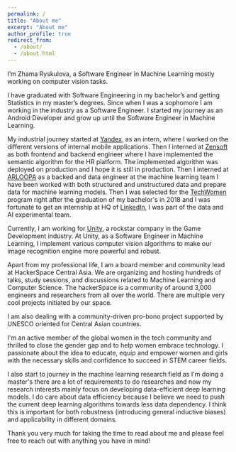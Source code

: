```yaml
---
permalink: /
title: "About me"
excerpt: "About me"
author_profile: true
redirect_from: 
  - /about/
  - /about.html
---
```


I’m Zhama Ryskulova, a Software Engineer in Machine Learning mostly working on computer vision tasks.

I have graduated with Software Engineering in my bachelor’s and getting Statistics in my master’s degrees. Since when I was a sophomore I am working in the industry as a Software Engineer. I started my journey as an Android Developer and grow up until the Software Engineer in Machine Learning.

My industrial journey started at [Yandex](https://yandex.com/), as an intern, where I worked on the different versions of internal mobile applications. Then I interned at [Zensoft](https://www.zensoft.io/) as both frontend and backend engineer where I have implemented the semantic algorithm for the HR platform. The implemented algorithm was deployed on production and I hope it is still in production. Then I interned at [ARLOOPA](https://arloopa.com/) as a backed and data engineer at the machine learning team I have been worked with both structured and unstructured data and prepare data for machine learning models. Then I was selected for the [TechWomen](https://www.techwomen.org/) program right after the graduation of my bachelor's in 2018 and I was fortunate to get an internship at HQ of [LinkedIn](https://www.linkedin.com/), I was part of the data and AI experimental team.

Currently, I am working for [Unity](https://unity.com/), a rockstar company in the Game Development industry. At Unity, as a Software Engineer in Machine Learning, I implement various computer vision algorithms to make our image recognition engine more powerful and robust.

Apart from my professional life, I am a board member and community lead at HackerSpace Central Asia. We are organizing and hosting hundreds of talks, study sessions, and discussions related to Machine Learning and Computer Science. The hackerSpace is a community of around 3,000 engineers and researchers from all over the world. There are multiple very cool projects initiated by our space. 

I am also dealing with a community-driven pro-bono project supported by UNESCO oriented for Central Asian countries.

I'm an active member of the global women in the tech community and thrilled to close the gender gap and to help women embrace technology. I passionate about the idea to educate, equip and empower women and girls with the necessary skills and confidence to succeed in STEM career fields.

I also start to journey in the machine learning research field as I'm doing a master's there are a lot of requirements to do researches and now my research interests mainly focus on developing data-efficient deep learning models. I do care about data efficiency because I believe we need to push the current deep learning algorithms towards less data dependency. I think this is important for both robustness (introducing general inductive biases) and applicability in different domains.

Thank you very much for taking the time to read about me and please feel free to reach out with anything you have in mind!
